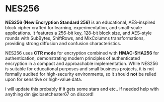 # NES256

**NES256 (New Encryption Standard 256)** is an educational, AES-inspired block cipher crafted for learning, experimentation, and small-scale applications. It features a 256-bit key, 128-bit block size, and AES-style rounds with SubBytes, ShiftRows, and MixColumns transformations, providing strong diffusion and confusion characteristics. 

NES256 uses **CTR mode** for encryption combined with **HMAC-SHA256** for authentication, demonstrating modern principles of authenticated encryption in a compact and approachable implementation. While NES256 is suitable for educational purposes and small business projects, it is not formally audited for high-security environments, so it should **not** be relied upon for sensitive or high-value data. 

i will update this probably if it gets some stars and etc..
if needed help with anything dm @closetcheater67 on discord!
